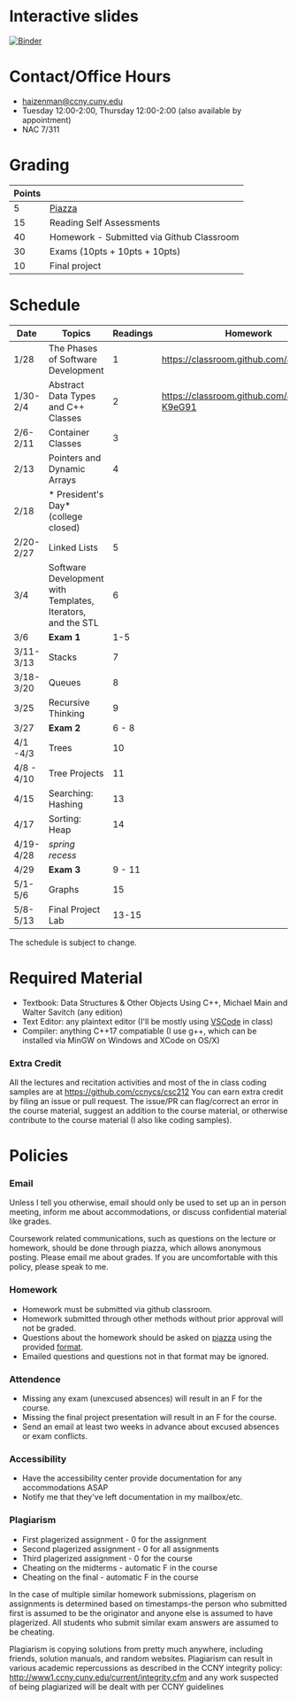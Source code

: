 Interactive slides
==================
[![Binder](https://mybinder.org/badge.svg)](https://mybinder.org/v2/gh/ccnycs/csc212/master)

Contact/Office Hours
====================
* haizenman@ccny.cuny.edu
* Tuesday 12:00-2:00, Thursday 12:00-2:00 (also available by appointment)
* NAC 7/311

Grading
========
| Points |  |
| ------------- | ----------- |
| 5 | [Piazza](https://piazza.com/ccny.cuny/spring2019/cs21200/home) |
| 15 | Reading Self Assessments |
| 40 | Homework - Submitted via Github Classroom |
| 30 | Exams (10pts + 10pts + 10pts) |
| 10 | Final project | 

Schedule
========
| Date | Topics | Readings | Homework |
|------|--------|----------| ------|
| 1/28 | The Phases of Software Development | 1 | https://classroom.github.com/a/bI_dHoR0|
| 1/30-2/4 | Abstract Data Types and C++ Classes | 2 |https://classroom.github.com/a/l-K9eG91 |
| 2/6-2/11 | Container Classes | 3 | |
| 2/13 | Pointers and Dynamic Arrays| 4 |  |
| 2/18 | * President's Day* (college closed)| | | |
| 2/20-2/27| Linked Lists	| 5 | |
| 3/4 | Software Development with Templates, Iterators, and the STL | 6 | |
| 3/6 | __Exam 1__ | 1-5 | |
| 3/11-3/13 | Stacks | 7 | |  
| 3/18-3/20 | Queues | 8 | |
| 3/25 | Recursive Thinking   | 9 | 
| 3/27 | __Exam 2__ | 6 - 8 |
| 4/1 -4/3| Trees | 10 | |
| 4/8 - 4/10| Tree Projects | 11 | |
| 4/15 | Searching: Hashing | 13 | |
| 4/17 | Sorting: Heap | 14 | | 
| 4/19-4/28| *spring recess*| | |
| 4/29 | __Exam 3__ | 9 - 11 | 
| 5/1-5/6 | Graphs | 15 | |
| 5/8-5/13| Final Project Lab | 13-15 | |

The schedule is subject to change. 

Required Material 
=================
* Textbook: Data Structures & Other Objects Using C++, Michael Main and Walter Savitch (any edition)
* Text Editor: any plaintext editor (I'll be mostly using [VSCode](https://code.visualstudio.com/) in class)
* Compiler: anything C++17 compatiable (I use g++, which can be installed via MinGW on Windows and XCode on OS/X)



### Extra Credit ###
All the lectures and recitation activities and most of the in class coding samples are at https://github.com/ccnycs/csc212 You can earn extra credit by filing an issue or pull request. The issue/PR can flag/correct an error in the course material, suggest an addition to the course material, or otherwise contribute to the course material (I also like coding samples). 

Policies
========
### Email ###
Unless I tell you otherwise, email should only be used to set up an in person meeting, inform me about accommodations, or discuss confidential material like grades.  

Coursework related communications, such as questions on the lecture or homework, should be done through piazza, which allows anonymous posting. Please email me about grades. If you are uncomfortable with this policy, please speak to me.


### Homework ###
* Homework must be submitted via github classroom. 
* Homework submitted through other methods without prior approval  will not be graded.
* Questions about the homework should be asked on [piazza](
piazza.com/ccny.cuny/fall2018/csc21200pr/home) using the provided [format](hwq_fmt.md). 
* Emailed questions and questions not in that format may be ignored. 

### Attendence ###
* Missing any exam (unexcused absences) will result in an F for the course.
* Missing the final project presentation will result in an F for the course. 
* Send an email at least two weeks in advance about excused absences or exam conflicts.

### Accessibility ###
* Have the accessibility center provide documentation for any accommodations ASAP
* Notify me that they've left documentation in my mailbox/etc.

### Plagiarism ###
* First plagerized assignment - 0 for the assignment
* Second plagerized assignment - 0 for all assignments
* Third plagerized assignment - 0 for the course
* Cheating on the midterms - automatic F in the course
* Cheating on the final - automatic F in the course

In the case of multiple similar homework submissions, plagerism on assignments is determined based on timestamps-the person who submitted first is assumed to be the originator and anyone else is assumed to have plagerized. All students who submit similar exam answers are assumed to be cheating.

Plagiarism is copying solutions from pretty much anywhere, including friends, solution manuals, and random websites. Plagiarism can result in various academic repercussions as described in the CCNY integrity policy: http://www1.ccny.cuny.edu/current/integrity.cfm and any work suspected of being plagiarized will be dealt with per CCNY guidelines


